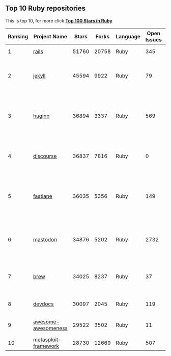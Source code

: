 ##  Top 10 Ruby repositories

This is top 10, for more click **[Top 100 Stars in Ruby](Top100/Ruby.md)**

| Ranking | Project Name | Stars | Forks | Language | Open Issues | Description | Last Commit |
| ------- | ------------ | ----- | ----- | -------- | ----------- | ----------- | ----------- |
| 1 | [rails](https://github.com/rails/rails) | 51760 | 20758 | Ruby | 345 | Ruby on Rails | 2022-11-16T23:45:18Z |
| 2 | [jekyll](https://github.com/jekyll/jekyll) | 45594 | 9922 | Ruby | 79 | :globe_with_meridians: Jekyll is a blog-aware static site generator in Ruby | 2022-11-15T22:43:08Z |
| 3 | [huginn](https://github.com/huginn/huginn) | 36894 | 3337 | Ruby | 569 | Create agents that monitor and act on your behalf.  Your agents are standing by! | 2022-11-03T11:37:00Z |
| 4 | [discourse](https://github.com/discourse/discourse) | 36837 | 7816 | Ruby | 0 | A platform for community discussion. Free, open, simple. | 2022-11-17T02:51:30Z |
| 5 | [fastlane](https://github.com/fastlane/fastlane) | 36035 | 5356 | Ruby | 149 | 🚀 The easiest way to automate building and releasing your iOS and Android apps | 2022-11-16T16:55:14Z |
| 6 | [mastodon](https://github.com/mastodon/mastodon) | 34876 | 5202 | Ruby | 2732 | Your self-hosted, globally interconnected microblogging community | 2022-11-17T03:03:31Z |
| 7 | [brew](https://github.com/Homebrew/brew) | 34025 | 8237 | Ruby | 37 | 🍺 The missing package manager for macOS (or Linux) | 2022-11-16T18:13:57Z |
| 8 | [devdocs](https://github.com/freeCodeCamp/devdocs) | 30097 | 2045 | Ruby | 119 | API Documentation Browser | 2022-11-16T21:39:11Z |
| 9 | [awesome-awesomeness](https://github.com/bayandin/awesome-awesomeness) | 29522 | 3502 | Ruby | 11 | A curated list of awesome awesomeness | 2022-11-04T14:12:58Z |
| 10 | [metasploit-framework](https://github.com/rapid7/metasploit-framework) | 28730 | 12669 | Ruby | 507 | Metasploit Framework | 2022-11-16T22:11:14Z |
